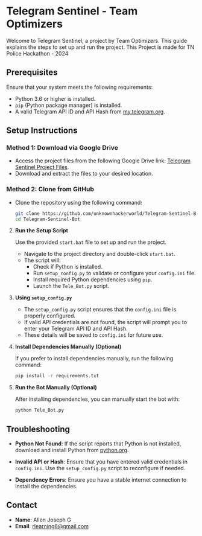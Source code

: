 # Telegram Sentinel - Team Optimizers

Welcome to Telegram Sentinel, a project by Team Optimizers. This guide explains the steps to set up and run the project. This Project is made for TN Police Hackathon - 2024

## Prerequisites

Ensure that your system meets the following requirements:

- Python 3.6 or higher is installed.
- `pip` (Python package manager) is installed.
- A valid Telegram API ID and API Hash from [my.telegram.org](https://my.telegram.org/).

## Setup Instructions

### Method 1: Download via Google Drive

   - Access the project files from the following Google Drive link: [Telegram Sentinel Project Files](https://drive.google.com/drive/folders/1qd0qX_hXBsvZaxcFGcdzMzuZo4x_Joaj?usp=drive_link).
   - Download and extract the files to your desired location.

### Method 2: Clone from GitHub

   - Clone the repository using the following command:

     ```bash
     git clone https://github.com/unknownhackerworld/Telegram-Sentinel-Bot.git
     cd Telegram-Sentinel-Bot
     ```

2. **Run the Setup Script**

   Use the provided `start.bat` file to set up and run the project.

   - Navigate to the project directory and double-click `start.bat`.
   - The script will:
     - Check if Python is installed.
     - Run `setup_config.py` to validate or configure your `config.ini` file.
     - Install required Python dependencies using `pip`.
     - Launch the `Tele_Bot.py` script.

3. **Using `setup_config.py`**

   - The `setup_config.py` script ensures that the `config.ini` file is properly configured.
   - If valid API credentials are not found, the script will prompt you to enter your Telegram API ID and API Hash.
   - These details will be saved to `config.ini` for future use.

4. **Install Dependencies Manually (Optional)**

   If you prefer to install dependencies manually, run the following command:

   ```bash
   pip install -r requirements.txt
   ```

5. **Run the Bot Manually (Optional)**

   After installing dependencies, you can manually start the bot with:

   ```bash
   python Tele_Bot.py
   ```

## Troubleshooting

- **Python Not Found**:
  If the script reports that Python is not installed, download and install Python from [python.org](https://www.python.org/).

- **Invalid API or Hash**:
  Ensure that you have entered valid credentials in `config.ini`. Use the `setup_config.py` script to reconfigure if needed.

- **Dependency Errors**:
  Ensure you have a stable internet connection to install the dependencies.

## Contact

- **Name**: Allen Joseph G
- **Email**: rlearning6@gmail.com

